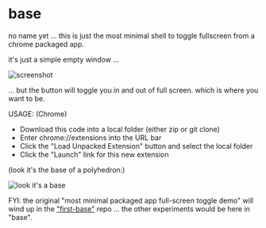 base
====

no name yet ... this is just the most minimal shell to toggle fullscreen from a chrome packaged app.

it's just a simple empty window ...

![screenshot](http://farm3.staticflickr.com/2859/10639712013_2ac42cb54e_n.jpg)

... but the button will toggle you in and out of full screen. which is where you want to be.

USAGE: (Chrome)
* Download this code into a local folder (either zip or git clone)
* Enter chrome://extensions into the URL bar
* Click the "Load Unpacked Extension" button and select the local folder
* Click the "Launch" link for this new extension

(look it's the base of a polyhedron:)

![look it's a base](https://raw.github.com/figital/base/master/img/base-bw.png)

FYI: the original "most minimal packaged app full-screen toggle demo" will wind up in the ["first-base"](https://github.com/figital/first-base) repo ... the other <webview> experiments would be here in "base".
